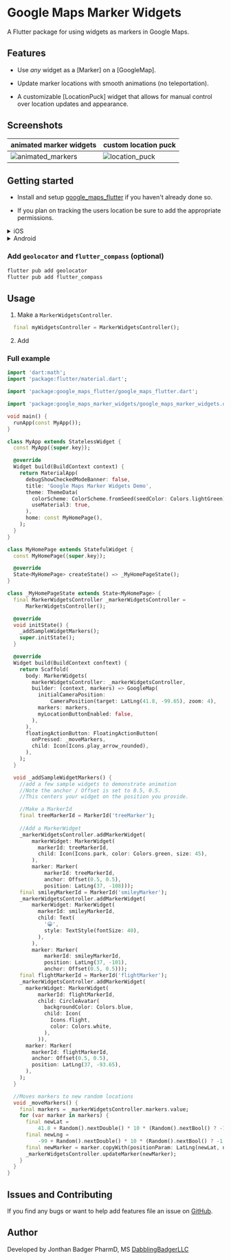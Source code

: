 # Google Maps Marker Widgets

A Flutter package for using widgets as markers in Google Maps.

## Features

* Use *any* widget as a [Marker] on a [GoogleMap].

* Update marker locations with smooth animations (no teleportation).

* A customizable [LocationPuck] widget that allows for manual control over location updates and appearance. 

## Screenshots

| animated marker widgets | custom location puck |
| --- | --- |
| ![animated_markers](https://github.com/jbadger3/google_maps_marker_widgets/blob/main/images/animated_markers.gif?raw=true) | ![location_puck](https://github.com/jbadger3/google_maps_marker_widgets/blob/main/images/location_puck.png?raw=true) |

## Getting started

* Install and setup [google_maps_flutter](https://pub.dev/packages/google_maps_flutter) if you haven't already done so.

* If you plan on tracking the users location be sure to add the appropriate permissions.

<details>
<summary>iOS</summary>

Update your Info.plist to include permissions to access the user's location. 

For foreground only access use

```xml
<key>NSLocationWhenInUseUsageDescription</key>
<string>This app to access your location when in use?</string>
```

For apps using monitoring location data in the background use

```xml
<key>NSLocationAlwaysAndWhenInUseUsageDescription</key>
<string>This app works best when you allow it to track your location at all times.</string>
```
</details>

<details>
<summary>Android</summary>
For Android open app/src/main/AndroidManifest.xml and add one of following under the `manifest` tag.

``` xml
<uses-permission android:name="android.permission.ACCESS_FINE_LOCATION" />
<uses-permission android:name="android.permission.ACCESS_COARSE_LOCATION" />
```
</details>

### Add `geolocator` and `flutter_compass` (optional)
```bash
flutter pub add geolocator
flutter pub add flutter_compass
```

## Usage


1. Make a `MarkerWidgetsController`.
```dart
  final myWidgetsController = MarkerWidgetsController();
```

2. Add 

### Full example

```dart
import 'dart:math';
import 'package:flutter/material.dart';

import 'package:google_maps_flutter/google_maps_flutter.dart';

import 'package:google_maps_marker_widgets/google_maps_marker_widgets.dart';

void main() {
  runApp(const MyApp());
}

class MyApp extends StatelessWidget {
  const MyApp({super.key});

  @override
  Widget build(BuildContext context) {
    return MaterialApp(
      debugShowCheckedModeBanner: false,
      title: 'Google Maps Marker Widgets Demo',
      theme: ThemeData(
        colorScheme: ColorScheme.fromSeed(seedColor: Colors.lightGreen),
        useMaterial3: true,
      ),
      home: const MyHomePage(),
    );
  }
}

class MyHomePage extends StatefulWidget {
  const MyHomePage({super.key});

  @override
  State<MyHomePage> createState() => _MyHomePageState();
}

class _MyHomePageState extends State<MyHomePage> {
  final MarkerWidgetsController _markerWidgetsController =
      MarkerWidgetsController();

  @override
  void initState() {
    _addSampleWidgetMarkers();
    super.initState();
  }

  @override
  Widget build(BuildContext conftext) {
    return Scaffold(
      body: MarkerWidgets(
        markerWidgetsController: _markerWidgetsController,
        builder: (context, markers) => GoogleMap(
          initialCameraPosition:
              CameraPosition(target: LatLng(41.8, -99.65), zoom: 4),
          markers: markers,
          myLocationButtonEnabled: false,
        ),
      ),
      floatingActionButton: FloatingActionButton(
        onPressed: _moveMarkers,
        child: Icon(Icons.play_arrow_rounded),
      ),
    );
  }

  void _addSampleWidgetMarkers() {
    //add a few sample widgets to demonstrate animation
    //Note the anchor / Offset is set to 0.5, 0.5.
    //This centers your widget on the position you provide.

    //Make a MarkerId
    final treeMarkerId = MarkerId('treeMarker');
    
    //Add a MarkerWidget
    _markerWidgetsController.addMarkerWidget(
        markerWidget: MarkerWidget(
          markerId: treeMarkerId,
          child: Icon(Icons.park, color: Colors.green, size: 45),
        ),
        marker: Marker(
            markerId: treeMarkerId,
            anchor: Offset(0.5, 0.5),
            position: LatLng(37, -108)));
    final smileyMarkerId = MarkerId('smileyMarker');
    _markerWidgetsController.addMarkerWidget(
        markerWidget: MarkerWidget(
          markerId: smileyMarkerId,
          child: Text(
            '😀',
            style: TextStyle(fontSize: 40),
          ),
        ),
        marker: Marker(
            markerId: smileyMarkerId,
            position: LatLng(37, -101),
            anchor: Offset(0.5, 0.5)));
    final flightMarkerId = MarkerId('flightMarker');
    _markerWidgetsController.addMarkerWidget(
      markerWidget: MarkerWidget(
          markerId: flightMarkerId,
          child: CircleAvatar(
            backgroundColor: Colors.blue,
            child: Icon(
              Icons.flight,
              color: Colors.white,
            ),
          )),
      marker: Marker(
        markerId: flightMarkerId,
        anchor: Offset(0.5, 0.5),
        position: LatLng(37, -93.65),
      ),
    );
  }

  //Moves markers to new random locations
  void _moveMarkers() {
    final markers = _markerWidgetsController.markers.value;
    for (var marker in markers) {
      final newLat =
          41.8 + Random().nextDouble() * 10 * (Random().nextBool() ? -1 : 1);
      final newLng =
          -99 + Random().nextDouble() * 10 * (Random().nextBool() ? -1 : 1);
      final newMarker = marker.copyWith(positionParam: LatLng(newLat, newLng));
      _markerWidgetsController.updateMarker(newMarker);
    }
  }
}
```

## Issues and Contributing
If you find any bugs or want to help add features file an issue on [GitHub](https://github.com/jbadger3/google_maps_marker_widgets/issues).

## Author
Developed by Jonthan Badger PharmD, MS [DabblingBadgerLLC](https://www.dabblingbadger.com)